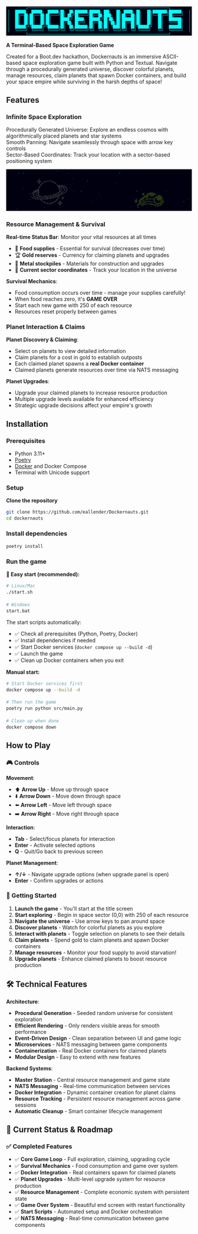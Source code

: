 ![Dockernauts](static/imgs/title-screen.png)

**A Terminal-Based Space Exploration Game**

Created for a Boot.dev hackathon,
Dockernauts is an immersive ASCII-based space exploration game built with Python and Textual. Navigate through a procedurally generated universe, discover colorful planets, manage resources, claim planets that spawn Docker containers, and build your space empire while surviving in the harsh depths of space!

## Features

### Infinite Space Exploration

Procedurally Generated Universe: Explore an endless cosmos with algorithmically placed planets and star systems  
Smooth Panning: Navigate seamlessly through space with arrow key controls  
Sector-Based Coordinates: Track your location with a sector-based positioning system  

![planets](static/imgs/planets.png)

### Resource Management & Survival

**Real-time Status Bar**: Monitor your vital resources at all times
- 🍎 **Food supplies** - Essential for survival (decreases over time)
- 🏆 **Gold reserves** - Currency for claiming planets and upgrades  
- 🔧 **Metal stockpiles** - Materials for construction and upgrades
- 📍 **Current sector coordinates** - Track your location in the universe

**Survival Mechanics**: 
- Food consumption occurs over time - manage your supplies carefully!
- When food reaches zero, it's **GAME OVER** 
- Start each new game with 250 of each resource
- Resources reset properly between games

### Planet Interaction & Claims

**Planet Discovery & Claiming**:
- Select on planets to view detailed information
- Claim planets for a cost in gold to establish outposts
- Each claimed planet spawns a **real Docker container**
- Claimed planets generate resources over time via NATS messaging

**Planet Upgrades**:
- Upgrade your claimed planets to increase resource production
- Multiple upgrade levels available for enhanced efficiency
- Strategic upgrade decisions affect your empire's growth

## Installation

### Prerequisites

- Python 3.11+
- [Poetry](https://python-poetry.org/docs/)
- [Docker](https://www.docker.com/) and Docker Compose
- Terminal with Unicode support

### Setup
**Clone the repository**
```bash 
git clone https://github.com/eallender/Dockernauts.git
cd dockernauts
```

### Install dependencies
```bash
poetry install
```

### Run the game

**🚀 Easy start (recommended):**
```bash
# Linux/Mac
./start.sh

# Windows
start.bat
```

The start scripts automatically:
- ✅ Check all prerequisites (Python, Poetry, Docker)
- ✅ Install dependencies if needed
- ✅ Start Docker services (`docker compose up --build -d`)
- ✅ Launch the game
- ✅ Clean up Docker containers when you exit

**Manual start:**
```bash
# Start Docker services first
docker compose up --build -d

# Then run the game
poetry run python src/main.py

# Clean up when done
docker compose down
```

## How to Play

### 🎮 Controls

**Movement**:
- ⬆️ **Arrow Up** - Move up through space
- ⬇️ **Arrow Down** - Move down through space  
- ⬅️ **Arrow Left** - Move left through space
- ➡️ **Arrow Right** - Move right through space

**Interaction**:
- **Tab** - Select/focus planets for interaction
- **Enter** - Activate selected options
- **Q** - Quit/Go back to previous screen

**Planet Management**:
- **↑/↓** - Navigate upgrade options (when upgrade panel is open)
- **Enter** - Confirm upgrades or actions

### 🚀 Getting Started

1. **Launch the game** - You'll start at the title screen
2. **Start exploring** - Begin in space sector (0,0) with 250 of each resource
3. **Navigate the universe** - Use arrow keys to pan around space
4. **Discover planets** - Watch for colorful planets as you explore
5. **Interact with planets** - Toggle selection on planets to see their details
6. **Claim planets** - Spend gold to claim planets and spawn Docker containers
7. **Manage resources** - Monitor your food supply to avoid starvation!
8. **Upgrade planets** - Enhance claimed planets to boost resource production

## 🛠️ Technical Features

**Architecture**:
- **Procedural Generation** - Seeded random universe for consistent exploration
- **Efficient Rendering** - Only renders visible areas for smooth performance  
- **Event-Driven Design** - Clean separation between UI and game logic
- **Microservices** - NATS messaging between game components
- **Containerization** - Real Docker containers for claimed planets
- **Modular Design** - Easy to extend with new features

**Backend Systems**:
- **Master Station** - Central resource management and game state
- **NATS Messaging** - Real-time communication between services
- **Docker Integration** - Dynamic container creation for planet claims
- **Resource Tracking** - Persistent resource management across game sessions
- **Automatic Cleanup** - Smart container lifecycle management

## 🚧 Current Status & Roadmap

### ✅ Completed Features
- ✅ **Core Game Loop** - Full exploration, claiming, upgrading cycle
- ✅ **Survival Mechanics** - Food consumption and game over system
- ✅ **Docker Integration** - Real containers spawn for claimed planets
- ✅ **Planet Upgrades** - Multi-level upgrade system for resource production
- ✅ **Resource Management** - Complete economic system with persistent state
- ✅ **Game Over System** - Beautiful end screen with restart functionality
- ✅ **Start Scripts** - Automated setup and Docker orchestration
- ✅ **NATS Messaging** - Real-time communication between game components